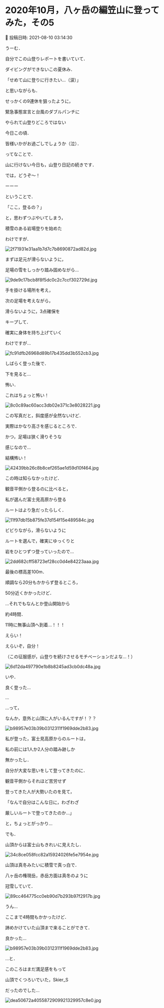 # 2020年10月，八ヶ岳の編笠山に登ってみた，その5

📅 投稿日時: 2021-08-10 03:14:30

うーむ．


自分でこの山登りレポートを書いていて．


ダイビングができないこの夏休み．


「せめて山に登りに行きたい…（涙）」


と思いながらも．


せっかくの9連休を狙ったように，


緊急事態宣言と台風のダブルパンチに


やられて山登りどころではない


今日この頃．


皆様いかがお過ごしでしょうか（泣）．





ってなことで．


山に行けない今日も，山登り日記の続きです．


では，どうぞ～！


ーーー





ということで．


「ここ，登るの？」


と，思わずつぶやいてしまう，


積雪のある岩場登りを始めた


わけですが．




![2f71931e31aa1b7d7c7b8690872ad82d.jpg](images/2f71931e31aa1b7d7c7b8690872ad82d.jpg)







まずは足元が滑らないように，


足場の雪をしっかり踏み固めながら…




![9de9c17bcb8f8f5dc0c2c7ccf302729d.jpg](images/9de9c17bcb8f8f5dc0c2c7ccf302729d.jpg)




手を掛ける場所を考え，


次の足場を考えながら，


滑らないように，3点確保を


キープして．


確実に身体を持ち上げていく


わけですが…




![fc91dfb26968d89b17b435dd3b552cb3.jpg](images/fc91dfb26968d89b17b435dd3b552cb3.jpg)




しばらく登った後で．


下を見ると…


怖い．


これはちょっと怖い！




![8c0c89ac60acc3db02e371c3e8028221.jpg](images/8c0c89ac60acc3db02e371c3e8028221.jpg)




この写真だと，斜度感が全然ないけど．


実際はかなり高さを感じるところで．


かつ，足場は狭く滑りそうな


感じなので…


結構怖い！




![42439bb26c8b8cef265ae1d59d10f464.jpg](images/42439bb26c8b8cef265ae1d59d10f464.jpg)




この時は知らなかったけど．


観音平側から登るのに比べると，


私が選んだ富士見高原から登る


ルートはより急だったらしく．




![11f97db15b875fe37d154f15e489584c.jpg](images/11f97db15b875fe37d154f15e489584c.jpg)




ビビりながら，滑らないように


ルートを選んで，確実にゆっくりと


岩をひとつずつ登っていったので…




![2dd682cff58723ef28cc0d4e84223aaa.jpg](images/2dd682cff58723ef28cc0d4e84223aaa.jpg)




最後の標高差100m．


順調なら20分もかからず登るところ，


50分近くかかったけど．





…それでもなんとか登山開始から


約4時間．


11時に無事山頂へ到着…！！！


えらい！


えらいぞ，自分！


（この征服感が，山登りを続けさせるモチベーションだよな…！）




![6d12da497790e1b8b8245ad3cb0dc48a.jpg](images/6d12da497790e1b8b8245ad3cb0dc48a.jpg)







いや．


良く登った…


…


…って，


なんか，意外と山頂に人がいるんですが！？？




![b98957e03b39b0312311f1969dde2b83.jpg](images/b98957e03b39b0312311f1969dde2b83.jpg)







私が登った，富士見高原からのルートは，


私の前には1人か2人分の踏み跡しか


無かったし．


自分が大変な思いをして登ってきたのに．


観音平側からそれほど苦労せず


登ってきた人が大勢いたのを見て，


「なんで自分はこんな日に，わざわざ


厳しいルートで登ってきたのか…」


と，ちょっとがっかり…





でも．


山頂からは富士山もきれいに見えたし．




![34c8ce058fcc82a15924026fe5e7954e.jpg](images/34c8ce058fcc82a15924026fe5e7954e.jpg)







山頂は真冬みたいに積雪で真っ白で．


八ヶ岳の権現岳，赤岳方面は真冬のように


冠雪していて．




![89cc464775cc0eb90d7b293b97f2917b.jpg](images/89cc464775cc0eb90d7b293b97f2917b.jpg)







うん…


ここまで4時間もかかったけど．


諦めかけていた山頂まで来ることができて．


良かった…




![b98957e03b39b0312311f1969dde2b83.jpg](images/b98957e03b39b0312311f1969dde2b83.jpg)







…と．


このころはまだ満足感をもって


山頂でくつろいでいた，Skier_S


だったのでした…




![dea50672a4055872909921329957c8e0.jpg](images/dea50672a4055872909921329957c8e0.jpg)

